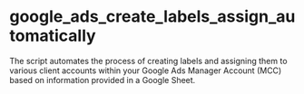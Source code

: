# google_ads_create_labels_assign_automatically
The script automates the process of creating labels and assigning them to various client accounts within your Google Ads Manager Account (MCC) based on information provided in a Google Sheet.
